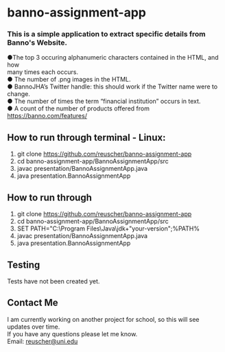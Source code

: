 # banno-assignment-app
### This is a simple application to extract specific details from Banno's Website.<br /> 
●The top 3 occuring alphanumeric characters contained in the HTML, and how <br />
many times each occurs.
<br />● The number of .png images in the HTML.
<br />● BannoJHA’s Twitter handle: this should work if the Twitter name were to change.
<br />● The number of times the term “financial institution” occurs in text.
<br />● A count of the number of products offered from https://banno.com/features/

## How to run through terminal - Linux:
1. git clone https://github.com/reuscher/banno-assignment-app
2. cd banno-assignment-app/BannoAssignmentApp/src
3. javac presentation/BannoAssignmentApp.java
4. java presentation.BannoAssignmentApp

## How to run through 
1. git clone https://github.com/reuscher/banno-assignment-app
2. cd banno-assignment-app/BannoAssignmentApp/src
3. SET PATH="C:\Program Files\Java\jdk+"your-version";%PATH%
4. javac presentation/BannoAssignmentApp.java
5. java presentation.BannoAssignmentApp
  
## Testing
Tests have not been created yet.

## Contact Me
I am currently working on another project for school, so this will see updates over time. <br />
If you have any questions please let me know.
<br />Email: reuscher@uni.edu
